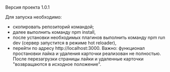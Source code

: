 Версия проекта 1.0.1

Для запуска необходимо:

- скопировать репозиторий командой;
- далее выполнить команду npm install,
- после установки необходимых плагинов выполнить команду npm run dev (сервер запустится в режиме hot reloader),
- перейти по адресу http://localhost:3000.
Важно: функционал простановки лайка и удаления карточки реализован не полностью. После перезагрузки страницы лайки и удаленные карточки "возвращаются в исходное положение".
